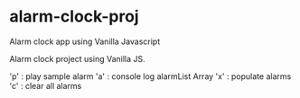 # alarm-clock-proj
Alarm clock app using Vanilla Javascript

Alarm clock project using Vanilla JS. 

'p' : play sample alarm
'a' : console log alarmList Array
'x' : populate alarms
'c' : clear all alarms
